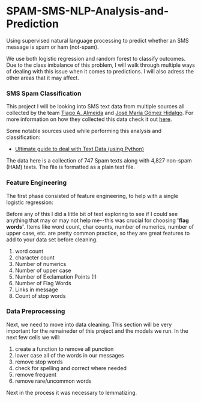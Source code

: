 # SPAM-SMS-NLP-Analysis-and-Prediction
Using supervised natural language processing to predict whether an SMS message is spam or ham (not-spam).

We use both logistic regression and random forest to classify outcomes. Due to the class imbalance of this problem, I will walk through multiple ways of dealing with this issue when it comes to predictions. I will also adress the other areas that it may affect.

### SMS Spam Classification

This project I will be looking into SMS text data from multiple sources all collected by the team [Tiago A. Almeida](http://dcomp.sor.ufscar.br/talmeida/) and [José María Gómez Hidalgo](http://www.esp.uem.es/jmgomez). For more information on how they collected this data check it out [here](http://www.dt.fee.unicamp.br/~tiago/smsspamcollection/).

Some notable sources used while performing this analysis and classification: 
- [Ultimate guide to deal with Text Data (using Python)](https://www.analyticsvidhya.com/blog/2018/02/the-different-methods-deal-text-data-predictive-python/)

The data here is a collection of 747 Spam texts along with 4,827 non-spam (HAM) texts. The file is formatted as a plain text file.

### Feature Engineering
The first phase consisted of feature engineering, to help with a single logistic regression:

Before any of this I did a little bit of text exploring to see if I could see anything that may or may not help me--this was crucial for choosing __'flag words'__. Items like word count, char counts, number of numerics, number of upper case, etc. are pretty common practice, so they are great features to add to your data set before cleaning. 

1. word count
2. character count
3. Number of numerics
4. Number of upper case
5. Number of Exclamation Points (!)
6. Number of Flag Words
7. Links in message
8. Count of stop words

### Data Preprocessing

Next, we need to move into data cleaning. This section will be very important for the remaineder of this project and the models we run. In the next few cells we will:
1. create a function to remove all punction
2. lower case all of the words in our messages
3. remove stop words
4. check for spelling and correct where needed
5. remove frequent
6. remove rare/uncommon words

Next in the process it was necessary to lemmatizing.


